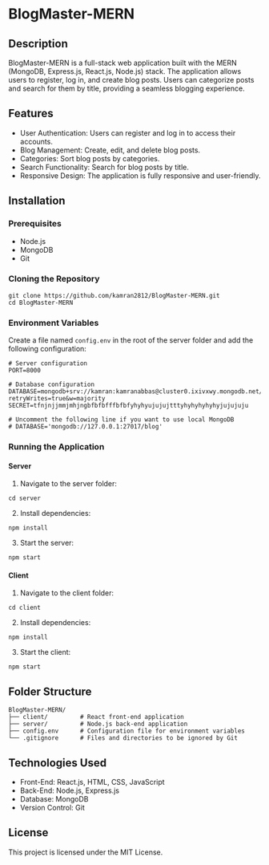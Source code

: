 # BlogMaster-MERN

## Description
BlogMaster-MERN is a full-stack web application built with the MERN (MongoDB, Express.js, React.js, Node.js) stack. The application allows users to register, log in, and create blog posts. Users can categorize posts and search for them by title, providing a seamless blogging experience.

## Features
- User Authentication: Users can register and log in to access their accounts.
- Blog Management: Create, edit, and delete blog posts.
- Categories: Sort blog posts by categories.
- Search Functionality: Search for blog posts by title.
- Responsive Design: The application is fully responsive and user-friendly.

## Installation

### Prerequisites
- Node.js
- MongoDB
- Git

### Cloning the Repository
```
git clone https://github.com/kamran2812/BlogMaster-MERN.git
cd BlogMaster-MERN
```

### Environment Variables
Create a file named `config.env` in the root of the server folder and add the following configuration:
```
# Server configuration
PORT=8000

# Database configuration
DATABASE=mongodb+srv://kamran:kamranabbas@cluster0.ixivxwy.mongodb.net/?retryWrites=true&w=majority
SECRET=tfnjnjjmmjmhjngbfbfbfffbfbfyhyhyujujujtttyhyhyhyhyhyjujujuju

# Uncomment the following line if you want to use local MongoDB
# DATABASE='mongodb://127.0.0.1:27017/blog'
```

### Running the Application

#### Server
1. Navigate to the server folder:
```
cd server
```
2. Install dependencies:
```
npm install
```
3. Start the server:
```
npm start
```

#### Client
1. Navigate to the client folder:
```
cd client
```
2. Install dependencies:
```
npm install
```
3. Start the client:
```
npm start
```

## Folder Structure
```
BlogMaster-MERN/
├── client/         # React front-end application
├── server/         # Node.js back-end application
├── config.env      # Configuration file for environment variables
└── .gitignore      # Files and directories to be ignored by Git
```

## Technologies Used
- Front-End: React.js, HTML, CSS, JavaScript
- Back-End: Node.js, Express.js
- Database: MongoDB
- Version Control: Git

## License
This project is licensed under the MIT License.
